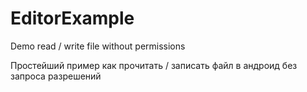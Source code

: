# EditorExample
Demo read / write file without permissions 

Простейший пример как прочитать / записать файл в андроид без запроса разрешений   
